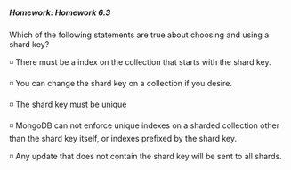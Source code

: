 ##### Homework: Homework 6.3

Which of the following statements are true about choosing and using a shard key?

:white_medium_small_square: There must be a index on the collection that starts with the shard key.

:white_medium_small_square: You can change the shard key on a collection if you desire.

:white_medium_small_square: The shard key must be unique

:white_medium_small_square: MongoDB can not enforce unique indexes on a sharded collection other than the shard key itself, or indexes prefixed by the shard key.

:white_medium_small_square: Any update that does not contain the shard key will be sent to all shards.
